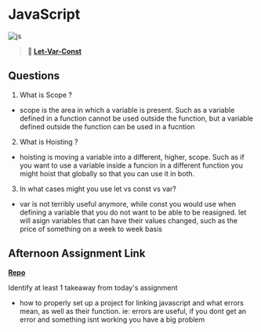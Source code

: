 # JavaScript

![js](https://bcw.blob.core.windows.net/public/img/courses/js.gif)

> **📖 [Let-Var-Const](https://codeworksacademy.com/fs-student-guide/resources/wk2/01-Let-Var-Const)**

## Questions

1. What is Scope ?
- scope is the area in which a variable is present. Such as a variable defined in a function cannot be used outside the function, but a variable defined outside the function can be used in a fucntion
2. What is Hoisting ?
- hoisting is moving a variable into a different, higher, scope. Such as if you want to use a variable inside a funcion in a different function you might hoist that globally so that you can use it in both.
3. In what cases might you use let vs const vs var?
- var is not terribly useful anymore, while const you would use when defining a variable that you do not want to be able to be reasigned. let will asign variables that can have their values changed, such as the price of something on a week to week basis
## Afternoon Assignment Link

**[Repo](https://github.com/Jacobzeme8/scoreboard)**

Identify at least 1 takeaway from today's assignment
- how to properly set up a project for linking javascript and what errors mean, as well as their function. ie: errors are useful, if you dont get an error and something isnt working you have a big problem